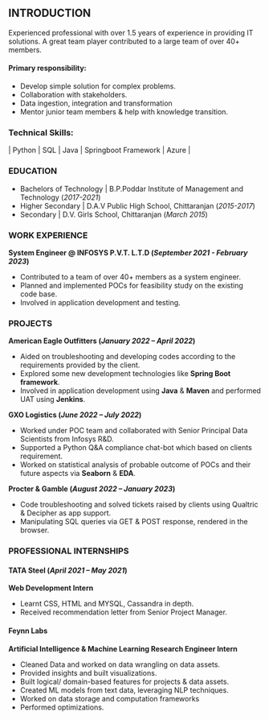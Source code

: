 ## INTRODUCTION
Experienced professional with over 1.5 years of experience in providing IT solutions. 
A great team player contributed to a large team of over 40+ members. 
#### Primary responsibility:
- Develop simple solution for complex problems.
- Collaboration with stakeholders.
- Data ingestion, integration and transformation
- Mentor junior team members & help with knowledge transition.

 ### Technical Skills: 
| Python | SQL | Java | Springboot Framework | Azure | 


### EDUCATION
- Bachelors of Technology | B.P.Poddar Institute of Management and Technology (_2017-2021_)								       		
- Higher Secondary | D.A.V Public High School, Chittaranjan (_2015-2017_)	 			        		
- Secondary | D.V. Girls School, Chittaranjan (_March 2015_)

### WORK EXPERIENCE
**System Engineer @ INFOSYS P.V.T. L.T.D (_September 2021 - February 2023_)**
- Contributed to a team of over 40+ members as a system engineer.
- Planned and implemented POCs for feasibility study on the existing code base.
- Involved in application development and testing.

### PROJECTS
**American Eagle Outfitters (_January 2022 – April 2022_)**
- Aided on troubleshooting and developing codes according to the requirements provided by the client.
- Explored some new development technologies like **Spring Boot framework**.
- Involved in application development using **Java** & **Maven** and performed UAT using **Jenkins**.

**GXO Logistics (_June 2022 – July 2022_)**
- Worked under POC team and collaborated with Senior Principal Data Scientists from Infosys R&D.
- Supported a Python Q&A compliance chat-bot which based on clients requirement.
- Worked on statistical analysis of probable outcome of POCs and their future aspects via **Seaborn** & **EDA**.

**Procter & Gamble (_August 2022 – January 2023_)**
- Code troubleshooting and solved tickets raised by clients using Qualtric & Decipher as app support.
- Manipulating SQL queries via GET & POST response, rendered in the browser.

### PROFESSIONAL INTERNSHIPS

#### TATA Steel  (_April 2021 – May 2021_)
**Web Development Intern**
- Learnt CSS, HTML and MYSQL, Cassandra in depth.
- Received recommendation letter from Senior Project Manager.

#### Feynn Labs
**Artificial Intelligence & Machine Learning Research Engineer Intern**
- Cleaned Data and worked on data wrangling on data assets.
- Provided insights and built visualizations.
- Built logical/ domain-based features for projects & data assets.
- Created ML models from text data, leveraging NLP techniques.
- Worked on data storage and computation frameworks
- Performed optimizations. 
